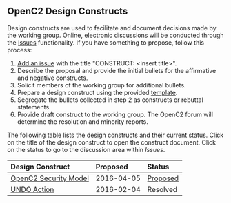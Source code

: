 ## OpenC2 Design Constructs

Design constructs are used to facilitate and document decisions made by the working group.  Online, electronic discussions will be conducted through the [Issues](https://github.com/OpenC2-org/openc2-working-group/issues) functionality.  If you have something to propose, follow this process:

1. [Add an issue](https://github.com/OpenC2-org/openc2-working-group/issues/new)  with the title "CONSTRUCT: \<insert title\>".
2. Describe the proposal and provide the initial bullets for the affirmative and negative constructs.
3. Solicit members of the working group for additional bullets.
4. Prepare a design construct using the provided [template](https://github.com/OpenC2-org/openc2-working-group/blob/master/constructs/_construct-template.dotx?raw=true).
5. Segregate the bullets collected in step 2 as constructs or rebuttal statements.
6. Provide draft construct to the working group.  The OpenC2 forum will determine the resolution and minority reports.


The following table lists the design constructs and their current status.  Click on the title of the design construct to open the construct document.  Click on the status to go to the discussion area within _Issues_.

| Design Construct | Proposed   | Status   |
| :--------------- | :--------- | :------- |
| [OpenC2 Security Model](security-model.docx?raw=true) | 2016-04-05 | [Proposed](https://github.com/OpenC2-org/openc2-working-group/issues/1) |
| [UNDO Action](undo-action.docx?raw=true)      | 2016-02-04 | Resolved |

